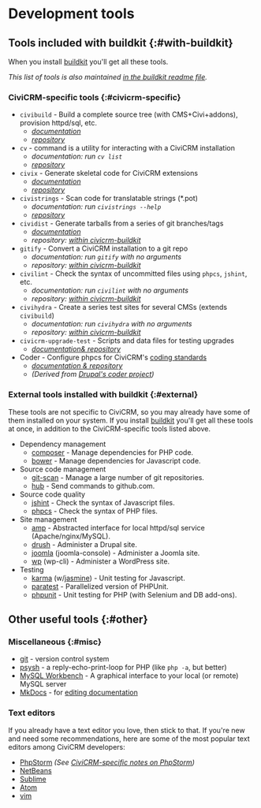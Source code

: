 # Development tools

## Tools included with buildkit {:#with-buildkit}

When you install [buildkit](/buildkit.md) you'll get all these tools.

*This list of tools is also maintained [in the buildkit readme file](https://github.com/civicrm/civicrm-buildkit/blob/master/README.md).*

### CiviCRM-specific tools {:#civicrm-specific}

* `civibuild` - Build a complete source tree (with CMS+Civi+addons), provision httpd/sql, etc.
    * *[documentation](/tools/civibuild.md)*
    * *[repository](https://github.com/civicrm/civicrm-buildkit)*
* `cv` - command is a utility for interacting with a CiviCRM installation
    * *documentation: run `cv list`*
    * *[repository](https://github.com/civicrm/cv)*
* `civix` - Generate skeletal code for CiviCRM extensions
    * *[documentation](/extensions/civix.md)*
    * *[repository](https://github.com/totten/civix)*
* `civistrings` - Scan code for translatable strings (*.pot)
    * *documentation: run `civistrings --help`*
    * *[repository](https://github.com/civicrm/civistrings)*
* `cividist` - Generate tarballs from a series of git branches/tags
    * *[documentation](/buildkit/cividist.md)*
    * *repository: [within civicrm-buildkit](https://github.com/civicrm/civicrm-buildkit/blob/master/bin/cividist)*
* `gitify` - Convert a CiviCRM installation to a git repo
    * *documentation: run `gitify` with no arguments*
    * *repository: [within civicrm-buildkit](https://github.com/civicrm/civicrm-buildkit/blob/master/bin/gitify)*
* `civilint` - Check the syntax of uncommitted files using `phpcs`, `jshint`, etc.
    * *documentation: run `civilint` with no arguments*
    * *repository: [within civicrm-buildkit](https://github.com/civicrm/civicrm-buildkit/blob/master/bin/civilint)*
* `civihydra` - Create a series test sites for several CMSs (extends `civibuild`)
    * *documentation: run `civihydra` with no arguments*
    * *repository: [within civicrm-buildkit](https://github.com/civicrm/civicrm-buildkit/blob/master/bin/civihydra)*
* `civicrm-upgrade-test` - Scripts and data files for testing upgrades
    * *[documentation& repository](https://github.com/civicrm/civicrm-upgrade-test)*
* Coder - Configure phpcs for CiviCRM's [coding standards](http://wiki.civicrm.org/confluence/display/CRMDOC/PHP+Code+and+Inline+Documentation)
    * *[documentation & repository](https://github.com/civicrm/coder)*
    * *(Derived from [Drupal's coder project](https://www.drupal.org/project/coder))*


### External tools installed with buildkit {:#external}

These tools are not specific to CiviCRM, so you may already have some of them installed on your system. If you install [buildkit](/buildkit.md) you'll get all these tools at once, in addition to the CiviCRM-specific tools listed above.

* Dependency management
    * [composer](http://getcomposer.org/) - Manage dependencies for PHP code.
    * [bower](http://bower.io/) - Manage dependencies for Javascript code.
* Source code management
    * [git-scan](https://github.com/totten/git-scan/) - Manage a large number of git repositories.
    * [hub](http://hub.github.com/) - Send commands to github.com.
* Source code quality
    * [jshint](http://jshint.com/) - Check the syntax of Javascript files.
    * [phpcs](https://github.com/squizlabs/PHP_CodeSniffer) - Check the syntax of PHP files.
 * Site management
    * [amp](https://github.com/totten/amp) - Abstracted interface for local httpd/sql service (Apache/nginx/MySQL).
    * [drush](http://drush.ws/) - Administer a Drupal site.
    * [joomla](https://github.com/joomlatools/joomla-console) (joomla-console) - Administer a Joomla site.
    * [wp](http://wp-cli.org/) (wp-cli) - Administer a WordPress site.
* Testing
    * [karma](http://karma-runner.github.io) (w/[jasmine](http://jasmine.github.io/)) - Unit testing for Javascript.
    * [paratest](https://github.com/brianium/paratest) - Parallelized version of PHPUnit.
    * [phpunit](http://phpunit.de/) - Unit testing for PHP (with Selenium and DB add-ons).

## Other useful tools {:#other}

### Miscellaneous {:#misc}

* [git](https://git-scm.com/) - version control system
* [psysh](http://psysh.org/) - a reply-echo-print-loop for PHP (like `php -a`, but better)
* [MySQL Workbench](https://www.mysql.com/products/workbench/) - A graphical interface to your local (or remote) MySQL server
* [MkDocs](http://www.mkdocs.org) - for [editing documentation](/documentation.md)

### Text editors

If you already have a text editor you love, then stick to that. If you're new and need some recommendations, here are some of the most popular text editors among CiviCRM developers:

* [PhpStorm](https://www.jetbrains.com/phpstorm/) *(See [CiviCRM-specific notes on PhpStorm](/tools/phpstorm.md))*
* [NetBeans](https://netbeans.org/)
* [Sublime](https://www.sublimetext.com/)
* [Atom](https://atom.io/)
* [vim](http://www.vim.org/)

